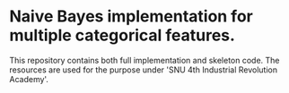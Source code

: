 Naive Bayes implementation for multiple categorical features.
=======

This repository contains both full implementation and skeleton code.
The resources are used for the purpose under 'SNU 4th Industrial Revolution Academy'.